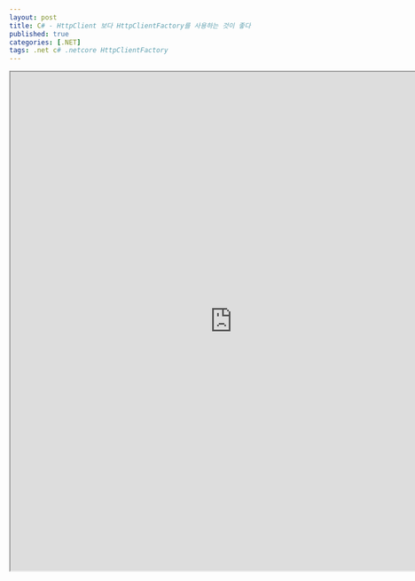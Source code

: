 ```yaml
---
layout: post
title: C# - HttpClient 보다 HttpClientFactory를 사용하는 것이 좋다
published: true
categories: [.NET]
tags: .net c# .netcore HttpClientFactory
---  
```

<iframe width="800" height="900" src="https://docs.google.com/document/d/e/2PACX-1vQA29-93IJPSXkI53Jpkk5RyvuHotwX27DjIMpg38OXjYiwkgDLt_DDGi3fsRtuCWbY4aBYyi82Ia9U/pub?embedded=true"></iframe>    
   